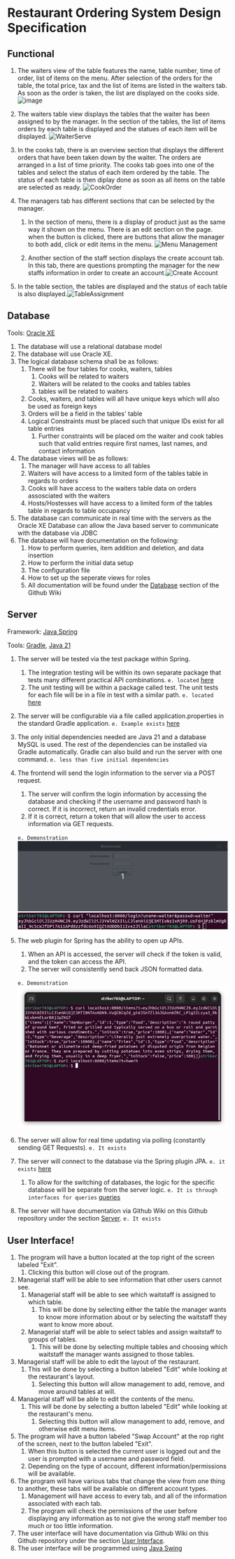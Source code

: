 # Restaurant Ordering System Design Specification

## Functional

1. The waiters view of the table features the name, table number, time of order, list of items on the menu. After selection of the orders for the table, the total price, tax and the list of items are listed in the waiters tab. As soon as the order is taken, the list are displayed on the cooks side.
![image](https://github.com/CEG4110-Team-Jacob/Project/assets/102489053/427d5640-45b3-4fac-a5d1-50a63638b820)



2. The waiters table view displays the tables that the waiter has been assigned to by the manager. In the section of the tables, the list of items orders by each table is displayed and the statues of each item will be displayed. 
![WaiterServe](https://github.com/CEG4110-Team-Jacob/Project/assets/102489053/eca13d3a-d306-42eb-8741-06213f11b56e)


3. In the cooks tab, there is an overview section that displays the different orders that have been taken down by the waiter. The orders are arranged in a list of time priority. The cooks tab goes into one of the tables and select the status of each item ordered by the table. The status of each table is then diplay done as soon as all items on the table are selected as ready.
![CookOrder](https://github.com/CEG4110-Team-Jacob/Project/assets/102489053/4216787f-d24c-4139-8b3b-47e040ea1e78)


4. The managers tab has different sections that can be selected by the manager.

   1. In the section of menu, there is a display of product just as the same way it shown on the menu. There is an edit section on the page. when the button is clicked, there are buttons that allow the manager to both add, click or edit items in the menu.
![Menu Management](https://github.com/CEG4110-Team-Jacob/Project/assets/102489053/3e0aa187-445f-4ca9-9cee-47326e09c127)

   
   2. Another section of the staff section displays the create account tab. In this tab, there are questions prompting the manager for the new staffs information in order to create an account.![Create Account](https://github.com/CEG4110-Team-Jacob/Project/assets/102489053/3e299c65-1f07-4405-b6bf-b633f5550a90)


5. In the table section, the tables are displayed and the status of each table is also displayed.![TableAssignment](https://github.com/CEG4110-Team-Jacob/Project/assets/102489053/ef6fd5dc-b92d-4fce-ba67-402b5e0fe01f)


## Database

Tools: [Oracle XE](https://www.oracle.com/database/technologies/appdev/xe.html)

1. The database will use a relational database model
2. The database will use Oracle XE.
3. The logical database schema shall be as follows:
   1. There will be four tables for cooks, waiters, tables
      1. Cooks will be related to waiters
      2. Waiters will be related to the cooks and tables tables
      3. tables will be related to waiters
   2. Cooks, waiters, and tables will all have unique keys which will also be used as foreign keys
   3. Orders will be a field in the tables' table
   4. Logical Constraints must be placed such that unique IDs exist for all table entries
      1. Further constraints will be placed om the waiter and cook tables such that valid entries require first names, last names, and contact information
4. The database views will be as follows:
   1. The manager will have access to all tables
   2. Waiters will have access to a limited form of the tables table in regards to orders
   3. Cooks will have access to the waiters table data on orders assosciated with the waiters
   4. Hosts/Hostesses will have access to a limited form of the tables table in regards to table occupancy
5. The database can communicate in real time with the servers as the Oracle XE Database can allow the Java based server to communicate with the database via JDBC
6. The database will have documentation on the following:
   1. How to perform queries, item addition and deletion, and data insertion
   2. How to perform the initial data setup
   3. The configuration file
   4. How to set up the seperate views for roles
   5. All documentation will be found under the [Database](https://github.com/CEG4110-Team-Jacob/Project/wiki/Database) section of the Github Wiki

## Server

Framework: [Java Spring](https://spring.io/)

Tools: [Gradle](https://gradle.org/), [Java 21](https://www.oracle.com/java/technologies/javase/jdk21-archive-downloads.html)

1. The server will be tested via the test package within Spring.
   1. The integration testing will be within its own separate package that tests many different practical API combinations. `e. located` [here](../server/src/test/java/com/restaurantsystem/api/integrations/)
   2. The unit testing will be within a package called test. The unit tests for each file will be in a file in test with a similar path. `e. located` [here](../server/src/test/java/com/restaurantsystem/api/)
2. The server will be configurable via a file called application.properties in the standard Gradle application. `e. Example exists` [here](../server/src/main/resources/application.example.properties)
3. The only initial dependencies needed are Java 21 and a database MySQL is used. The rest of the dependencies can be installed via Gradle automatically. Gradle can also build and run the server with one command. `e. less than five initial dependencies`
4. The frontend will send the login information to the server via a POST request.

   1. The server will confirm the login information by accessing the database and checking if the username and password hash is correct. If it is incorrect, return an invalid credentials error.
   2. If it is correct, return a token that will allow the user to access information via GET requests.

   `e. Demonstration` ![Login](../gifs/Login.gif)
   ![Curl GET](../img/CurlLogin.png)

5. The web plugin for Spring has the ability to open up APIs.

   1. When an API is accessed, the server will check if the token is valid, and the token can access the API.
   2. The server will consistently send back JSON formatted data.

   `e. Demonstration` ![](../img/APICurl.png)

6. The server will allow for real time updating via polling (constantly sending GET Requests). `e. It exists`
7. The server will connect to the database via the Spring plugin JPA. `e. it exists` [here](../server/src/main/java/com/restaurantsystem/api/data/)
   1. To allow for the switching of databases, the logic for the specific database will be separate from the server logic. `e. It is through interfaces for queries` [queries](../server/src/main/java/com/restaurantsystem/api/repos/)
8. The server will have documentation via Github Wiki on this Github repository under the section [Server](https://github.com/CEG4110-Team-Jacob/Project/wiki/Server). `e. It exists`

## User Interface!

1. The program will have a button located at the top right of the screen labeled "Exit".
   1. Clicking this button will close out of the program.
2. Managerial staff will be able to see information that other users cannot see.
   1. Managerial staff will be able to see which waitstaff is assigned to which table.
      1. This will be done by selecting either the table the manager wants to know more information about or by selecting the waitstaff they want to know more about.
   2. Managerial staff will be able to select tables and assign waitstaff to groups of tables.
      1. This will be done by selecting multiple tables and choosing which waitstaff the manager wants assigned to those tables.
3. Managerial staff will be able to edit the layout of the restaurant.
   1. This will be done by selecting a button labeled "Edit" while looking at the restaurant's layout.
      1. Selecting this button will allow management to add, remove, and move around tables at will.
4. Managerial staff will be able to edit the contents of the menu.
   1. This will be done by selecting a button labeled "Edit" while looking at the restaurant's menu.
      1. Selecting this button will allow management to add, remove, and otherwise edit menu items.
5. The program will have a button labeled "Swap Account" at the rop right of the screen, next to the button labeled "Exit".
   1. When this button is selected the current user is logged out and the user is prompted with a username and password field.
   2. Depending on the type of account, different information/permissions will be available.
6. The program will have various tabs that change the view from one thing to another, these tabs will be available on different account types.
   1. Management will have access to every tab, and all of the information associated with each tab.
   2. The program will check the permissions of the user before displaying any information as to not give the wrong staff member too much or too little information.
7. The user interface will have documentation via Github Wiki on this Github repository under the section [User Interface](https://github.com/CEG4110-Team-Jacob/Project/wiki/User-Interface).
8. The user interface will be programmed using [Java Swing](https://docs.oracle.com/javase/tutorial/uiswing/)
